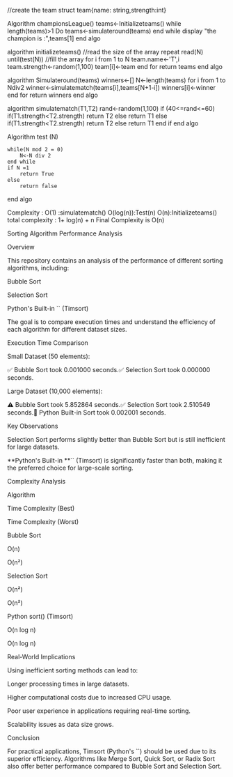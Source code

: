 //create the team struct
team{name: string,strength:int}

Algorithm championsLeague()
	teams<-Initializeteams()
	while length(teams)>1 Do
		teams<-simulateround(teams)
	end while
	display "the champion is :",teams[1]
end algo

algorithm initializeteams()
	//read the size of the array
	repeat
		read(N)
	until(test(N))
	//fill the array
	for i from 1 to N
		team.name<-'T',i
		team.strength<-random(1,100)
		team[i]<-team
	end for
	return teams
end algo

algorithm Simulateround(teams)
	winners<-[]
	N<-length(teams)
	for i from 1 to Ndiv2
		winner<-simulatematch(teams[i],teams[N+1-i])
		winners[i]<-winner
	end for
	return winners
end algo

algorithm simulatematch(T1,T2)
	rand<-random(1,100)
	if (40<=rand<=60)
		if(T1.strength<T2.strength)
			return T2
		else
			return T1
	else
		if(T1.strength<T2.strength)
			return T2
		else
			return T1
	end if
end algo

Algorithm test (N)

	while(N mod 2 = 0)
		N<-N div 2
	end while
	if N =1		
		return True
	else 
		return false
end algo

Complexity :
	O(1) :simulatematch()
	O(log(n)):Test(n)
	O(n):Initializeteams()
total complexity : 1+ log(n) + n
Final Complexity is O(n)


Sorting Algorithm Performance Analysis

Overview

This repository contains an analysis of the performance of different sorting algorithms, including:

Bubble Sort

Selection Sort

Python's Built-in `` (Timsort)

The goal is to compare execution times and understand the efficiency of each algorithm for different dataset sizes.

Execution Time Comparison

Small Dataset (50 elements):

✅ Bubble Sort took 0.001000 seconds.✅ Selection Sort took 0.000000 seconds.

Large Dataset (10,000 elements):

⚠️ Bubble Sort took 5.852864 seconds.✅ Selection Sort took 2.510549 seconds.🚀 Python Built-in Sort took 0.002001 seconds.

Key Observations

Selection Sort performs slightly better than Bubble Sort but is still inefficient for large datasets.

**Python's Built-in **`` (Timsort) is significantly faster than both, making it the preferred choice for large-scale sorting.

Complexity Analysis

Algorithm

Time Complexity (Best)

Time Complexity (Worst)

Bubble Sort

O(n)

O(n²)

Selection Sort

O(n²)

O(n²)

Python sort() (Timsort)

O(n log n)

O(n log n)

Real-World Implications

Using inefficient sorting methods can lead to:

Longer processing times in large datasets.

Higher computational costs due to increased CPU usage.

Poor user experience in applications requiring real-time sorting.

Scalability issues as data size grows.

Conclusion

For practical applications, Timsort (Python's ``) should be used due to its superior efficiency. Algorithms like Merge Sort, Quick Sort, or Radix Sort also offer better performance compared to Bubble Sort and Selection Sort.
